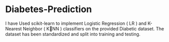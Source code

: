 # Diabetes-Prediction
I have Used scikit-learn to implement Logistic Regression ( LR ) and K-Nearest Neighbor ( KNN ) classifiers on the provided Diabetic dataset. The dataset has been standardized and split into training and testing.
